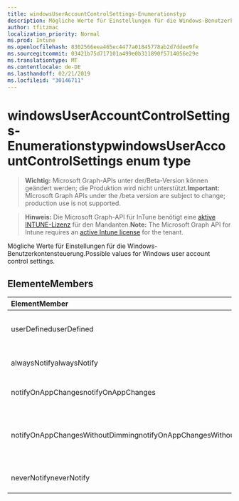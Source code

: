 ```yaml
---
title: windowsUserAccountControlSettings-Enumerationstyp
description: Mögliche Werte für Einstellungen für die Windows-Benutzerkontensteuerung.
author: tfitzmac
localization_priority: Normal
ms.prod: Intune
ms.openlocfilehash: 8302566eea465ec4477a01845778ab2d7ddee9fe
ms.sourcegitcommit: 03421b75d717101a499e0b311890f5714056e29e
ms.translationtype: MT
ms.contentlocale: de-DE
ms.lasthandoff: 02/21/2019
ms.locfileid: "30146711"
---
```

# <a name="windowsuseraccountcontrolsettings-enum-type"></a><span data-ttu-id="c768d-103">windowsUserAccountControlSettings-Enumerationstyp</span><span class="sxs-lookup"><span data-stu-id="c768d-103">windowsUserAccountControlSettings enum type</span></span>

> <span data-ttu-id="c768d-104">**Wichtig:** Microsoft Graph-APIs unter der/Beta-Version können geändert werden; die Produktion wird nicht unterstützt.</span><span class="sxs-lookup"><span data-stu-id="c768d-104">**Important:** Microsoft Graph APIs under the /beta version are subject to change; production use is not supported.</span></span>

> <span data-ttu-id="c768d-105">**Hinweis:** Die Microsoft Graph-API für InTune benötigt eine [aktive INTUNE-Lizenz](https://go.microsoft.com/fwlink/?linkid=839381) für den Mandanten.</span><span class="sxs-lookup"><span data-stu-id="c768d-105">**Note:** The Microsoft Graph API for Intune requires an [active Intune license](https://go.microsoft.com/fwlink/?linkid=839381) for the tenant.</span></span>

<span data-ttu-id="c768d-106">Mögliche Werte für Einstellungen für die Windows-Benutzerkontensteuerung.</span><span class="sxs-lookup"><span data-stu-id="c768d-106">Possible values for Windows user account control settings.</span></span>

## <a name="members"></a><span data-ttu-id="c768d-107">Elemente</span><span class="sxs-lookup"><span data-stu-id="c768d-107">Members</span></span>
|<span data-ttu-id="c768d-108">Element</span><span class="sxs-lookup"><span data-stu-id="c768d-108">Member</span></span>|<span data-ttu-id="c768d-109">Wert</span><span class="sxs-lookup"><span data-stu-id="c768d-109">Value</span></span>|<span data-ttu-id="c768d-110">Beschreibung</span><span class="sxs-lookup"><span data-stu-id="c768d-110">Description</span></span>|
|:---|:---|:---|
|<span data-ttu-id="c768d-111">userDefined</span><span class="sxs-lookup"><span data-stu-id="c768d-111">userDefined</span></span>|<span data-ttu-id="c768d-112">0</span><span class="sxs-lookup"><span data-stu-id="c768d-112">0</span></span>|<span data-ttu-id="c768d-113">Benutzerdefiniert, Standardwert, keine Absicht.</span><span class="sxs-lookup"><span data-stu-id="c768d-113">User Defined, default value, no intent.</span></span>|
|<span data-ttu-id="c768d-114">alwaysNotify</span><span class="sxs-lookup"><span data-stu-id="c768d-114">alwaysNotify</span></span>|<span data-ttu-id="c768d-115">1</span><span class="sxs-lookup"><span data-stu-id="c768d-115">1</span></span>|<span data-ttu-id="c768d-116">Immer benachrichtigen.</span><span class="sxs-lookup"><span data-stu-id="c768d-116">Always notify.</span></span>|
|<span data-ttu-id="c768d-117">notifyOnAppChanges</span><span class="sxs-lookup"><span data-stu-id="c768d-117">notifyOnAppChanges</span></span>|<span data-ttu-id="c768d-118">2</span><span class="sxs-lookup"><span data-stu-id="c768d-118">2</span></span>|<span data-ttu-id="c768d-119">Benachrichtigung bei App-Änderungen.</span><span class="sxs-lookup"><span data-stu-id="c768d-119">Notify on app changes.</span></span>|
|<span data-ttu-id="c768d-120">notifyOnAppChangesWithoutDimming</span><span class="sxs-lookup"><span data-stu-id="c768d-120">notifyOnAppChangesWithoutDimming</span></span>|<span data-ttu-id="c768d-121">3</span><span class="sxs-lookup"><span data-stu-id="c768d-121">3</span></span>|<span data-ttu-id="c768d-122">Benachrichtigung bei App-Änderungen ohne Dimmen des Desktops.</span><span class="sxs-lookup"><span data-stu-id="c768d-122">Notify on app changes without dimming desktop.</span></span>|
|<span data-ttu-id="c768d-123">neverNotify</span><span class="sxs-lookup"><span data-stu-id="c768d-123">neverNotify</span></span>|<span data-ttu-id="c768d-124">4</span><span class="sxs-lookup"><span data-stu-id="c768d-124">4</span></span>|<span data-ttu-id="c768d-125">Nie benachrichtigen.</span><span class="sxs-lookup"><span data-stu-id="c768d-125">Never notify.</span></span>|




